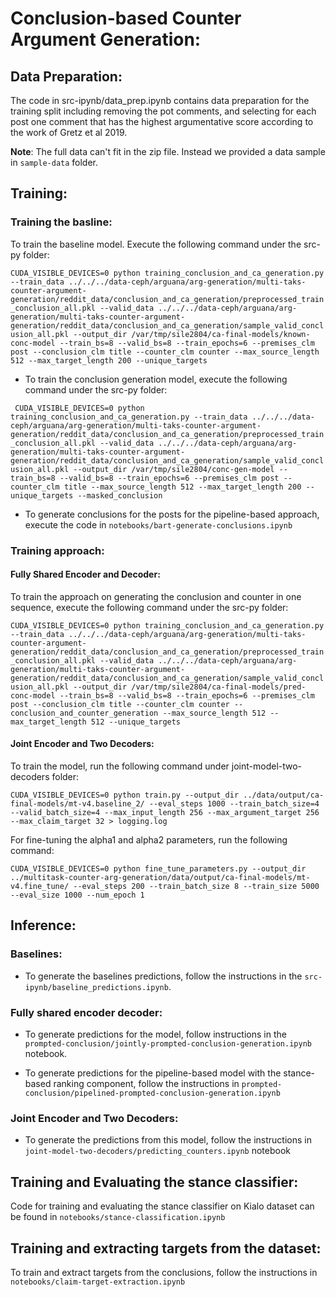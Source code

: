 # Conclusion-based Counter Argument Generation:

## Data Preparation:

The code in src-ipynb/data_prep.ipynb contains data preparation for the training split including removing the pot comments, and selecting for each post one comment that has the highest argumentative score according to the work of Gretz et al 2019.

**Note**: The full data can't fit in the zip file. Instead we provided a data sample in ``sample-data`` folder.

## Training:

### Training the basline:

To train the baseline model. Execute the following command under the src-py folder:

``CUDA_VISIBLE_DEVICES=0 python training_conclusion_and_ca_generation.py --train_data ../../../data-ceph/arguana/arg-generation/multi-taks-counter-argument-generation/reddit_data/conclusion_and_ca_generation/preprocessed_train_conclusion_all.pkl --valid_data ../../../data-ceph/arguana/arg-generation/multi-taks-counter-argument-generation/reddit_data/conclusion_and_ca_generation/sample_valid_conclusion_all.pkl --output_dir /var/tmp/sile2804/ca-final-models/known-conc-model --train_bs=8 --valid_bs=8 --train_epochs=6 --premises_clm post --conclusion_clm title --counter_clm counter --max_source_length 512 --max_target_length 200 --unique_targets``

- To train the conclusion generation model, execute the following command under the src-py folder:

`` CUDA_VISIBLE_DEVICES=0 python training_conclusion_and_ca_generation.py --train_data ../../../data-ceph/arguana/arg-generation/multi-taks-counter-argument-generation/reddit_data/conclusion_and_ca_generation/preprocessed_train_conclusion_all.pkl --valid_data ../../../data-ceph/arguana/arg-generation/multi-taks-counter-argument-generation/reddit_data/conclusion_and_ca_generation/sample_valid_conclusion_all.pkl --output_dir /var/tmp/sile2804/conc-gen-model --train_bs=8 --valid_bs=8 --train_epochs=6 --premises_clm post --counter_clm title --max_source_length 512 --max_target_length 200 --unique_targets --masked_conclusion``

- To generate conclusions for the posts for the pipeline-based approach, execute the code in ``notebooks/bart-generate-conclusions.ipynb``


### Training approach:

#### Fully Shared Encoder and Decoder:

To train the approach on generating the conclusion and counter in one sequence, execute the following command under the src-py folder:

``CUDA_VISIBLE_DEVICES=0 python training_conclusion_and_ca_generation.py --train_data ../../../data-ceph/arguana/arg-generation/multi-taks-counter-argument-generation/reddit_data/conclusion_and_ca_generation/preprocessed_train_conclusion_all.pkl --valid_data ../../../data-ceph/arguana/arg-generation/multi-taks-counter-argument-generation/reddit_data/conclusion_and_ca_generation/sample_valid_conclusion_all.pkl --output_dir /var/tmp/sile2804/ca-final-models/pred-conc-model --train_bs=8 --valid_bs=8 --train_epochs=6 --premises_clm post --conclusion_clm title --counter_clm counter --conclusion_and_counter_generation --max_source_length 512 --max_target_length 512 --unique_targets
``

#### Joint Encoder and Two Decoders:

To train the model, run the following command under joint-model-two-decoders folder:

``CUDA_VISIBLE_DEVICES=0 python train.py --output_dir ../data/output/ca-final-models/mt-v4.baseline_2/ --eval_steps 1000 --train_batch_size=4 --valid_batch_size=4 --max_input_length 256 --max_argument_target 256 --max_claim_target 32 > logging.log
``

For fine-tuning the alpha1 and alpha2 parameters, run the following command:

``CUDA_VISIBLE_DEVICES=0 python fine_tune_parameters.py --output_dir ../multitask-counter-arg-generation/data/output/ca-final-models/mt-v4.fine_tune/ --eval_steps 200 --train_batch_size 8 --train_size 5000 --eval_size 1000 --num_epoch 1``

## Inference:

### Baselines:

- To generate the baselines predictions, follow the instructions in the ``src-ipynb/baseline_predictions.ipynb``. 

### Fully shared encoder decoder:

- To generate predictions for the model, follow instructions in the ``prompted-conclusion/jointly-prompted-conclusion-generation.ipynb`` notebook.

- To generate predictions for the pipeline-based model with the stance-based ranking component, follow the instructions in ``prompted-conclusion/pipelined-prompted-conclusion-generation.ipynb``

### Joint Encoder and Two Decoders:

- To generate the predictions from this model, follow the instructions in ``joint-model-two-decoders/predicting_counters.ipynb`` notebook

## Training and Evaluating the stance classifier:

Code for training and evaluating the stance classifier on Kialo dataset can be found in ``notebooks/stance-classification.ipynb``

## Training and extracting targets from the dataset:

To train and extract targets from the conclusions, follow the instructions in ``notebooks/claim-target-extraction.ipynb``